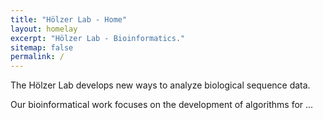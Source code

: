 ```yaml
---
title: "Hölzer Lab - Home"
layout: homelay
excerpt: "Hölzer Lab - Bioinformatics."
sitemap: false
permalink: /
---
```


The Hölzer Lab develops new ways to analyze biological sequence data.

Our bioinformatical work focuses on the development of algorithms for ... 

<!--
We apply our computational methods to de novo genome assembly, cancer genomics and (most recently) infectious disease. We collaborate closely with [Nick Loman's group at the University of Birmingham](http://lab.loman.net/), [Winston Timp's lab at Johns Hopkins University](http://www.timplab.org/) and [Conrad Nieduszynski at the University of Oxford](http://www.path.ox.ac.uk/content/conrad-nieduszynski).
-->